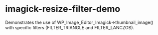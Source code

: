# imagick-resize-filter-demo
Demonstrates the use of WP_Image_Editor_Imagick->thumbnail_image() with specific filters (FILTER_TRIANGLE and FILTER_LANCZOS).

